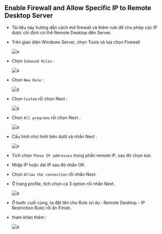 ## Enable Firewall and Allow Specific IP to Remote Desktop Server

- Tài liệu này hướng dẫn cách mở firewall và thêm rule để cho phép các IP được chỉ định có thể Remote Desktop đến Server.

- Trên giao diện Windows Server, chọn Tools và lựa chọn Firewall

    ![a](https://imgur.com/0cCyBxY.png)

- Chọn `Inbound Rules` :

    ![a](https://imgur.com/tKcgeLK.png)

- Chọn `New Rule` :

    ![a](https://imgur.com/flE8WBa.png)

- Chọn `Custom` rồi chọn Next :

    ![a](https://imgur.com/Jw9lutp.png)

- Chọn `All programs` rồi chọn Next :

    ![a](https://imgur.com/IJ5Ci8h.png)

- Cấu hình như hình bên dưới và nhấn Next :

    ![a](https://imgur.com/EdIilyr.png)

- Tích chọn `These IP addresses` trong phần remote IP, sau đó chọn `Add`.
- Nhập IP hoặc dải IP sau đó nhấn OK.
- Chọn `Allow the connection` rồi nhấn Next.
- Ở trang profile, tích chọn cả 3 option  rồi nhấn Next.

    ![a](https://imgur.com/4nl3WKe.png)

- Ở bước cuối cùng, ta đặt tên cho Rule (ví dụ : Remote Desktop - IP Restriction Rule) rồi ấn Finish.


- tham khảo thêm : 

    ![a](https://imgur.com/0vIjS0y.png)